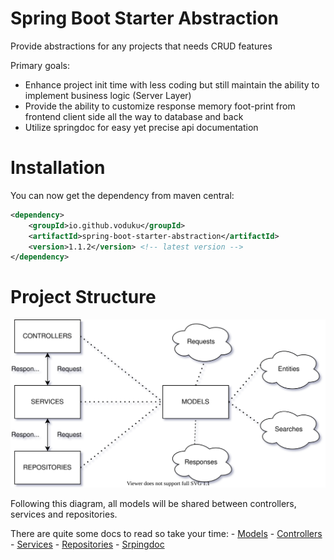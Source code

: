 # Spring Boot Starter Abstraction

Provide abstractions for any projects that needs CRUD features

Primary goals:

- Enhance project init time with less coding but still maintain the ability to implement business logic (Server Layer)
- Provide the ability to customize response memory foot-print from frontend client side all the way to database and back
- Utilize springdoc for easy yet precise api documentation

# Installation

You can now get the dependency from maven central:

```xml
<dependency>
    <groupId>io.github.voduku</groupId>
    <artifactId>spring-boot-starter-abstraction</artifactId>
    <version>1.1.2</version> <!-- latest version -->
</dependency>
```

# Project Structure

![Project Structure](./assets/project-structure.svg)

Following this diagram, all models will be shared between controllers, services and repositories.

There are quite some docs to read so take your time:
    - [Models](./src/main/java/io/github/voduku/model/README.md)
    - [Controllers](./src/main/java/io/github/voduku/controller/README.md)
    - [Services](./src/main/java/io/github/voduku/service/README.md)
    - [Repositories](./src/main/java/io/github/voduku/repository/README.md)
    - [Srpingdoc](./src/main/java/io/github/voduku/springdoc/README.md)
